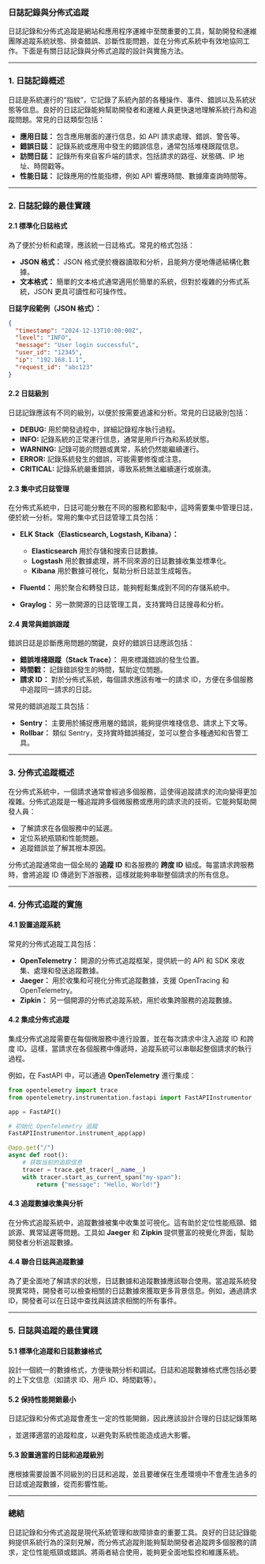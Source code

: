 ### **日誌記錄與分佈式追蹤**

日誌記錄和分佈式追蹤是網站和應用程序運維中至關重要的工具，幫助開發和運維團隊追蹤系統狀態、排查錯誤、診斷性能問題，並在分佈式系統中有效地協同工作。下面是有關日誌記錄與分佈式追蹤的設計與實施方法。

---

### **1. 日誌記錄概述**

日誌是系統運行的“指紋”，它記錄了系統內部的各種操作、事件、錯誤以及系統狀態等信息。良好的日誌記錄能夠幫助開發者和運維人員更快速地理解系統行為和追蹤問題。常見的日誌類型包括：

- **應用日誌：** 包含應用層面的運行信息，如 API 請求處理、錯誤、警告等。
- **錯誤日誌：** 記錄系統或應用中發生的錯誤信息，通常包括堆棧跟蹤信息。
- **訪問日誌：** 記錄所有來自客戶端的請求，包括請求的路徑、狀態碼、IP 地址、時間戳等。
- **性能日誌：** 記錄應用的性能指標，例如 API 響應時間、數據庫查詢時間等。

---

### **2. 日誌記錄的最佳實踐**

#### 2.1 **標準化日誌格式**

為了便於分析和處理，應該統一日誌格式。常見的格式包括：

- **JSON 格式：** JSON 格式便於機器讀取和分析，且能夠方便地傳遞結構化數據。
- **文本格式：** 簡單的文本格式通常適用於簡單的系統，但對於複雜的分佈式系統，JSON 更具可讀性和可操作性。

**日誌字段範例（JSON 格式）：**

```json
{
  "timestamp": "2024-12-13T10:00:00Z",
  "level": "INFO",
  "message": "User login successful",
  "user_id": "12345",
  "ip": "192.168.1.1",
  "request_id": "abc123"
}
```

#### 2.2 **日誌級別**

日誌記錄應該有不同的級別，以便於按需要過濾和分析。常見的日誌級別包括：

- **DEBUG:** 用於開發過程中，詳細記錄程序執行過程。
- **INFO:** 記錄系統的正常運行信息，通常是用戶行為和系統狀態。
- **WARNING:** 記錄可能的問題或異常，系統仍然能繼續運行。
- **ERROR:** 記錄系統發生的錯誤，可能需要修復或注意。
- **CRITICAL:** 記錄系統嚴重錯誤，導致系統無法繼續運行或崩潰。

#### 2.3 **集中式日誌管理**

在分佈式系統中，日誌可能分散在不同的服務和節點中，這時需要集中管理日誌，便於統一分析。常用的集中式日誌管理工具包括：

- **ELK Stack（Elasticsearch, Logstash, Kibana）：**
  - **Elasticsearch** 用於存儲和搜索日誌數據。
  - **Logstash** 用於數據處理，將不同來源的日誌數據收集並標準化。
  - **Kibana** 用於數據可視化，幫助分析日誌並生成報告。
  
- **Fluentd：** 用於聚合和轉發日誌，能夠輕鬆集成到不同的存儲系統中。
  
- **Graylog：** 另一款開源的日誌管理工具，支持實時日誌搜尋和分析。

#### 2.4 **異常與錯誤跟蹤**

錯誤日誌是診斷應用問題的關鍵，良好的錯誤日誌應該包括：

- **錯誤堆棧跟蹤（Stack Trace）：** 用來標識錯誤的發生位置。
- **時間戳：** 記錄錯誤發生的時間，幫助定位問題。
- **請求 ID：** 對於分佈式系統，每個請求應該有唯一的請求 ID，方便在多個服務中追蹤同一請求的日誌。

常見的錯誤追蹤工具包括：

- **Sentry：** 主要用於捕捉應用層的錯誤，能夠提供堆棧信息、請求上下文等。
- **Rollbar：** 類似 Sentry，支持實時錯誤捕捉，並可以整合多種通知和告警工具。

---

### **3. 分佈式追蹤概述**

在分佈式系統中，一個請求通常會經過多個服務，這使得追蹤請求的流向變得更加複雜。分佈式追蹤是一種追蹤跨多個微服務或應用的請求流的技術。它能夠幫助開發人員：

- 了解請求在各個服務中的延遲。
- 定位系統瓶頸和性能問題。
- 追蹤錯誤並了解其根本原因。

分佈式追蹤通常由一個全局的 **追蹤 ID** 和各服務的 **跨度 ID** 組成。每當請求跨服務時，會將追蹤 ID 傳遞到下游服務，這樣就能夠串聯整個請求的所有信息。

---

### **4. 分佈式追蹤的實施**

#### 4.1 **設置追蹤系統**

常見的分佈式追蹤工具包括：

- **OpenTelemetry：** 開源的分佈式追蹤框架，提供統一的 API 和 SDK 來收集、處理和發送追蹤數據。
- **Jaeger：** 用於收集和可視化分佈式追蹤數據，支援 OpenTracing 和 OpenTelemetry。
- **Zipkin：** 另一個開源的分佈式追蹤系統，用於收集跨服務的追蹤數據。

#### 4.2 **集成分佈式追蹤**

集成分佈式追蹤需要在每個微服務中進行設置，並在每次請求中注入追蹤 ID 和跨度 ID。這樣，當請求在各個服務中傳遞時，追蹤系統可以串聯起整個請求的執行過程。

例如，在 FastAPI 中，可以通過 **OpenTelemetry** 進行集成：

```python
from opentelemetry import trace
from opentelemetry.instrumentation.fastapi import FastAPIInstrumentor

app = FastAPI()

# 初始化 OpenTelemetry 追蹤
FastAPIInstrumentor.instrument_app(app)

@app.get("/")
async def root():
    # 获取当前的追踪信息
    tracer = trace.get_tracer(__name__)
    with tracer.start_as_current_span("my-span"):
        return {"message": "Hello, World!"}
```

#### 4.3 **追蹤數據收集與分析**

在分佈式追蹤系統中，追蹤數據被集中收集並可視化。這有助於定位性能瓶頸、錯誤源、異常延遲等問題。工具如 **Jaeger** 和 **Zipkin** 提供豐富的視覺化界面，幫助開發者分析追蹤數據。

#### 4.4 **聯合日誌與追蹤數據**

為了更全面地了解請求的狀態，日誌數據和追蹤數據應該聯合使用。當追蹤系統發現異常時，開發者可以檢查相關的日誌數據來獲取更多背景信息。例如，通過請求 ID，開發者可以在日誌中查找與該請求相關的所有事件。

---

### **5. 日誌與追蹤的最佳實踐**

#### 5.1 **標準化追蹤和日誌數據格式**

設計一個統一的數據格式，方便後期分析和調試。日誌和追蹤數據格式應包括必要的上下文信息（如請求 ID、用戶 ID、時間戳等）。

#### 5.2 **保持性能開銷最小**

日誌記錄和分佈式追蹤會產生一定的性能開銷，因此應該設計合理的日誌記錄策略

，並選擇適當的追蹤粒度，以避免對系統性能造成過大影響。

#### 5.3 **設置適當的日誌和追蹤級別**

應根據需要設置不同級別的日誌和追蹤，並且要確保在生產環境中不會產生過多的日誌或追蹤數據，從而影響性能。

---

### **總結**

日誌記錄和分佈式追蹤是現代系統管理和故障排查的重要工具。良好的日誌記錄能夠提供系統行為的深刻見解，而分佈式追蹤則能夠幫助開發者追蹤跨多個服務的請求，定位性能瓶頸或錯誤。將兩者結合使用，能夠更全面地監控和維護系統。